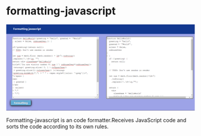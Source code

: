 # formatting-javascript
![GitHub Image](https://github.com/MasoumeBagheri/formatting-javascript/blob/master/Images/Formatting-javascript.PNG)

Formatting-javascript is an code formatter.Receives JavaScript code and sorts the code according to its own rules.
